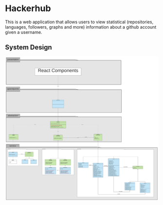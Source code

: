 # Hackerhub

This is a web application that allows users to view statistical (repositories, languages, followers, graphs and more) information about a github account given a username.

## System Design

![System Design](./docs/system-design.png)
